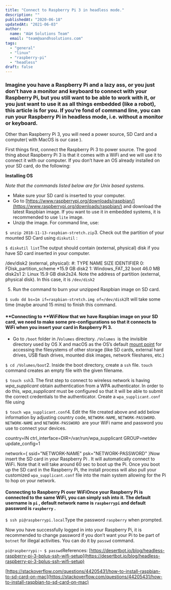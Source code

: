 ```yaml
---
title: "Connect to Raspberry Pi 3 in headless mode."
description: ""
publishedAt: "2020-06-18"
updatedAt: "2021-06-03"
author:
  name: "A&H Solutions Team"
  email: "team@aandhsolutions.com"
tags:
  - "general"
  - "linux"
  - "raspberry-pi"
  - "headless"
draft: false
---
```


### Imagine you have a Raspberry Pi and a lazy ass, or you just don’t have a monitor and keyboard to connect with your Raspberry Pi, but you still want to be able to work with it, or you just want to use it as all things embedded (like a robot), this article is for you. If you’re fond of command line, you can run your Raspberry Pi in headless mode, i.e. without a monitor or keyboard.

Other than Raspberry Pi 3, you will need a power source, SD Card and a computer( with MacOS is our case ).

First things first, connect the Raspberry Pi 3 to power source. The good thing about Raspberry Pi 3 is that it comes with a WiFi and we will use it to connect it with our computer. If you don’t have an OS already installed on your SD card, do the following:

**Installing OS**

*Note that the commands listed below are for Unix based systems.*

- Make sure your SD card is inserted to your computer.
- Go to [https://www.raspberrypi.org/downloads/raspbian/](https://www.raspberrypi.org/downloads/raspbian/) and download the latest Raspbian image. If you want to use it in embedded systems, it is recommended to use `lite` image.
- Unzip the image. For command line, use:

`$ unzip 2018-11-13-raspbian-stretch.zip`3. Check out the partition of your mounted SD Card using `diskutil` :

`$ diskutil list`The output should contain (external, physical) disk if you have SD card inserted in your computer.

/dev/disk2 (external, physical):
   #:     TYPE NAME                   SIZE       IDENTIFIER
   0:     FDisk_partition_scheme      *15.9 GB    disk2
   1:     Windows_FAT_32 boot         46.0 MB     disk2s1
   2:     Linux                       15.9 GB     disk2s24. Note the address of partition (external, physical disk). In this case, it is `/dev/disk2`

5. Run the command to burn your unzipped Raspbian image on SD card.

`$ sudo dd bs=1m if=raspbian-stretch.img of=/dev/disk2`It will take some time (maybe around 15 mins) to finish this command.

#### **Connecting to **WiFiNow that we have Raspbian image on your SD card, we need to make some pre-configurations so that it connects to WiFi when you insert your card in Raspberry Pi 3.

- Go to `/boot` folder in /`Volumes` directory. `/Volumes `is the invisible directory used by OS X and macOS as the OS’s default [mount point](http://www.linfo.org/mount_point.html) for accessing the filesystems of other storage (like SD cards, external hard drives, USB flash drives, mounted disk images, network fileshares, etc.)

`$ cd /Volumes/boot`2. Inside the boot directory, create a `ssh` file. `touch` command creates an empty file with the given filename.

`$ touch ssh`3. The first step to connect to wireless network is having *wpa_supplicant* obtain authentication from a WPA authenticator. In order to do this, *wpa_supplicant* must be configured so that it will be able to submit the correct credentials to the authenticator. Create a `wpa_supplicant.conf` file using

`$ touch wpa_supplicant.conf`4. Edit the file created above and add below information by adjusting country code, `NETWORK-NAME`, `NETWORK-PASSWORD`. `NETWORK-NAME` and `NETWORK-PASSWORD `are your WiFi name and password you use to connect your devices.

country=IN
ctrl_interface=DIR=/var/run/wpa_supplicant GROUP=netdev
update_config=1

network={
    ssid="NETWORK-NAME"
    psk="NETWORK-PASSWORD"
}Now insert the SD card in your Raspberry Pi . It will automatically connect to WiFi. Note that it will take around 60 sec to boot up the Pi. Once you boot up the SD card in the Raspberry Pi, the install process will also pull your customized `wpa_supplicant.conf` file into the main system allowing for the Pi to hop on your network.

#### **Connecting to Raspberry Pi over WiFi**Once your Raspberry Pi is connected to the same WiFi, you can simply ssh into it. The default username is `pi` , default network name is `raspberrypi` and default password is `raspberry` .

`$ ssh pi@raspberrypi.local`Type the password `raspberry` when prompted.

Now you have successfully logged in into your Raspberry Pi, it is recommended to change password if you don’t want your Pi to be part of `botnet` for illegal activities. You can do it by `passwd` command.

`pi@raspberrypi:~ $ passwd`References:
[https://desertbot.io/blog/headless-raspberry-pi-3-bplus-ssh-wifi-setup](https://desertbot.io/blog/headless-raspberry-pi-3-bplus-ssh-wifi-setup)

[https://stackoverflow.com/questions/44205431/how-to-install-raspbian-to-sd-card-on-mac](https://stackoverflow.com/questions/44205431/how-to-install-raspbian-to-sd-card-on-mac)

